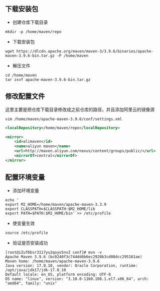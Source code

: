 ## 下载安装包

- 创建仓库下载目录

```shell
mkdir -p /home/maven/repo

```

- 下载安装包

```shell
wget https://dlcdn.apache.org/maven/maven-3/3.9.6/binaries/apache-maven-3.9.6-bin.tar.gz -P /home/maven

```

- 解压文件

```shell
cd /home/maven
tar zxvf apache-maven-3.9.6-bin.tar.gz

```

## 修改配置文件
这里主要是把仓库下载目录修改成之前仓库的路径，并且添加阿里云的镜像源

```shell
vim /home/maven/apache-maven-3.9.6/conf/settings.xml
```

```xml
<localRepository>/home/maven/repo</localRepository>
```

```xml
<mirror>
    <id>alimaven</id>
    <name>aliyun maven</name>
    <url>http://maven.aliyun.com/nexus/content/groups/public/</url>
    <mirrorOf>central</mirrorOf>
</mirror>
```



## 配置环境变量

- 添加环境变量

```shell
echo '
export M2_HOME=/home/maven/apache-maven-3.3.9
export CLASSPATH=$CLASSPATH:$M2_HOME/lib
export PATH=$PATH:$M2_HOME/bin' >> /etc/profile

```

- 使变量生效

```shell
source /etc/profile

```

- 验证是否安装成功

```shell
[root@iZuf6bsr3117yu2qoyo5nvZ conf]# mvn -v
Apache Maven 3.9.6 (bc0240f3c744dd6b6ec2920b3cd08dcc295161ae)
Maven home: /home/maven/apache-maven-3.9.6
Java version: 17.0.10, vendor: Oracle Corporation, runtime: /opt/java/jdk17/jdk-17.0.10
Default locale: en_US, platform encoding: UTF-8
OS name: "linux", version: "3.10.0-1160.108.1.el7.x86_64", arch: "amd64", family: "unix"

```

